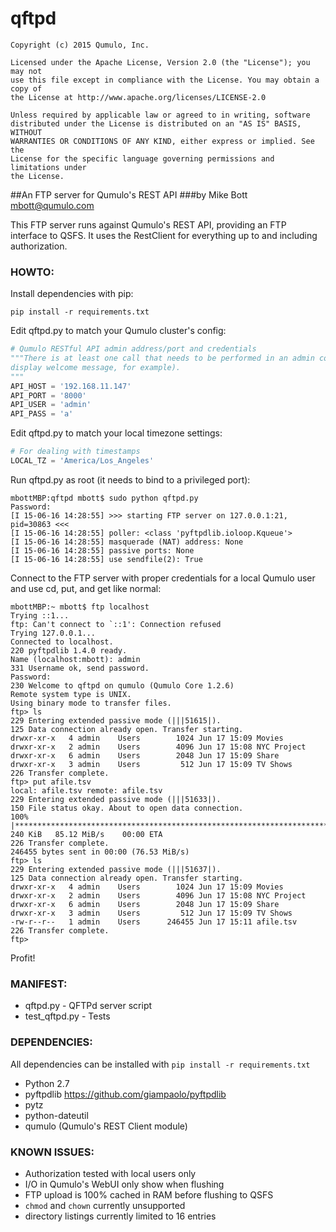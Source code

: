 # qftpd

```
Copyright (c) 2015 Qumulo, Inc.

Licensed under the Apache License, Version 2.0 (the "License"); you may not
use this file except in compliance with the License. You may obtain a copy of
the License at http://www.apache.org/licenses/LICENSE-2.0

Unless required by applicable law or agreed to in writing, software
distributed under the License is distributed on an "AS IS" BASIS, WITHOUT
WARRANTIES OR CONDITIONS OF ANY KIND, either express or implied. See the
License for the specific language governing permissions and limitations under
the License.
```

##An FTP server for Qumulo's REST API
###by Mike Bott <mbott@qumulo.com>

This FTP server runs against Qumulo's REST API, providing an FTP interface to QSFS. It uses the RestClient for
everything up to and including authorization.

### HOWTO:

Install dependencies with pip:

```
pip install -r requirements.txt
```

Edit qftpd.py to match your Qumulo cluster's config:

```python
# Qumulo RESTful API admin address/port and credentials
"""There is at least one call that needs to be performed in an admin context (need to get cluster config stuff to
display welcome message, for example).
"""
API_HOST = '192.168.11.147'
API_PORT = '8000'
API_USER = 'admin'
API_PASS = 'a'
```

Edit qftpd.py to match your local timezone settings:

```python
# For dealing with timestamps
LOCAL_TZ = 'America/Los_Angeles'
```

Run qftpd.py as root (it needs to bind to a privileged port):

```
mbottMBP:qftpd mbott$ sudo python qftpd.py
Password:
[I 15-06-16 14:28:55] >>> starting FTP server on 127.0.0.1:21, pid=30863 <<<
[I 15-06-16 14:28:55] poller: <class 'pyftpdlib.ioloop.Kqueue'>
[I 15-06-16 14:28:55] masquerade (NAT) address: None
[I 15-06-16 14:28:55] passive ports: None
[I 15-06-16 14:28:55] use sendfile(2): True
```

Connect to the FTP server with proper credentials for a local Qumulo user and use cd, put, and get like normal:

```
mbottMBP:~ mbott$ ftp localhost
Trying ::1...
ftp: Can't connect to `::1': Connection refused
Trying 127.0.0.1...
Connected to localhost.
220 pyftpdlib 1.4.0 ready.
Name (localhost:mbott): admin
331 Username ok, send password.
Password:
230 Welcome to qftpd on qumulo (Qumulo Core 1.2.6)
Remote system type is UNIX.
Using binary mode to transfer files.
ftp> ls
229 Entering extended passive mode (|||51615|).
125 Data connection already open. Transfer starting.
drwxr-xr-x   4 admin    Users        1024 Jun 17 15:09 Movies
drwxr-xr-x   2 admin    Users        4096 Jun 17 15:08 NYC Project
drwxr-xr-x   6 admin    Users        2048 Jun 17 15:09 Share
drwxr-xr-x   3 admin    Users         512 Jun 17 15:09 TV Shows
226 Transfer complete.
ftp> put afile.tsv
local: afile.tsv remote: afile.tsv
229 Entering extended passive mode (|||51633|).
150 File status okay. About to open data connection.
100% |**************************************************************************************************|   240 KiB   85.12 MiB/s    00:00 ETA
226 Transfer complete.
246455 bytes sent in 00:00 (76.53 MiB/s)
ftp> ls
229 Entering extended passive mode (|||51637|).
125 Data connection already open. Transfer starting.
drwxr-xr-x   4 admin    Users        1024 Jun 17 15:09 Movies
drwxr-xr-x   2 admin    Users        4096 Jun 17 15:08 NYC Project
drwxr-xr-x   6 admin    Users        2048 Jun 17 15:09 Share
drwxr-xr-x   3 admin    Users         512 Jun 17 15:09 TV Shows
-rw-r--r--   1 admin    Users      246455 Jun 17 15:11 afile.tsv
226 Transfer complete.
ftp>
```

Profit!

### MANIFEST:

* qftpd.py - QFTPd server script
* test_qftpd.py - Tests

### DEPENDENCIES:

All dependencies can be installed with `pip install -r requirements.txt`

* Python 2.7
* pyftpdlib https://github.com/giampaolo/pyftpdlib
* pytz
* python-dateutil
* qumulo (Qumulo's REST Client module)

### KNOWN ISSUES:

* Authorization tested with local users only
* I/O in Qumulo's WebUI only show when flushing
* FTP upload is 100% cached in RAM before flushing to QSFS
* `chmod` and `chown` currently unsupported
* directory listings currently limited to 16 entries
